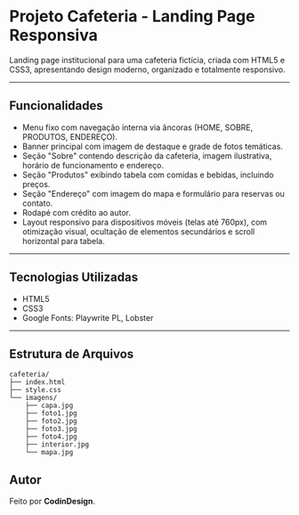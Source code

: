 # Projeto Cafeteria - Landing Page Responsiva

Landing page institucional para uma cafeteria fictícia, criada com HTML5 e CSS3, apresentando design moderno, organizado e totalmente responsivo.

---

## Funcionalidades

- Menu fixo com navegação interna via âncoras (HOME, SOBRE, PRODUTOS, ENDEREÇO).
- Banner principal com imagem de destaque e grade de fotos temáticas.
- Seção "Sobre" contendo descrição da cafeteria, imagem ilustrativa, horário de funcionamento e endereço.
- Seção "Produtos" exibindo tabela com comidas e bebidas, incluindo preços.
- Seção "Endereço" com imagem do mapa e formulário para reservas ou contato.
- Rodapé com crédito ao autor.
- Layout responsivo para dispositivos móveis (telas até 760px), com otimização visual, ocultação de elementos secundários e scroll horizontal para tabela.

---

## Tecnologias Utilizadas

- HTML5
- CSS3
- Google Fonts: Playwrite PL, Lobster

---

## Estrutura de Arquivos

```
cafeteria/
├── index.html
├── style.css
└── imagens/
    ├── capa.jpg
    ├── foto1.jpg
    ├── foto2.jpg
    ├── foto3.jpg
    ├── foto4.jpg
    ├── interior.jpg
    └── mapa.jpg
```

## Autor

Feito por **CodinDesign**.

